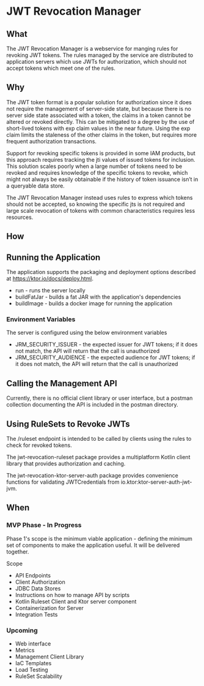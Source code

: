 # JWT Revocation Manager

## What

The JWT Revocation Manager is a webservice for manging rules for revoking JWT tokens.  The rules managed by the service are distributed to application servers which use JWTs for authorization, which should not accept tokens which meet one of the rules.

## Why

The JWT token format is a popular solution for authorization since it does not require the management of server-side state, but because there is no server side state associated with a token, the claims in a token cannot be altered or revoked directly.   This can be mitigated to a degree by the use of short-lived tokens with exp claim values in the near future.  Using the exp claim limits the staleness of the other claims in the token, but requires more frequent authorization transactions.

Support for revoking specific tokens is provided in some IAM products, but this approach requires tracking the jti values of issued tokens for inclusion.  This solution scales poorly when a large number of tokens need to be revoked and requires knowledge of the specific tokens to revoke, which might not always be easily obtainable if the history of token issuance isn’t in a queryable data store.

The JWT Revocation Manager instead uses rules to express which tokens should not be accepted, so knowing the specific jts is not required and large scale revocation of tokens with common characteristics requires less resources.

## How

## Running the Application

The application supports the packaging and deployment options described at https://ktor.io/docs/deploy.html.

* run - runs the server locally
* buildFatJar - builds a fat JAR with the application's dependencies
* buildImage - builds a docker image for running the application

### Environment Variables

The server is configured using the below environment variables

* JRM_SECURITY_ISSUER - the expected issuer for JWT tokens; if it does not match, the API will return that the call is unauthorized
* JRM_SECURITY_AUDIENCE - the expected audience for JWT tokens; if it does not match, the API will return that the call is unauthorized

## Calling the Management API

Currently, there is no official client library or user interface, but a postman collection documenting the API is included in the postman directory.

## Using RuleSets to Revoke JWTs

The /ruleset endpoint is intended to be called by clients using the rules to check for revoked tokens.

The jwt-revocation-ruleset package provides a multiplatform Kotlin client library that provides authorization and caching.

The jwt-revocation-ktor-server-auth package provides convenience functions for validating JWTCredentials from io.ktor:ktor-server-auth-jwt-jvm.

## When

### MVP Phase - In Progress

Phase 1's scope is the minimum viable application - defining the minimum set of components to make the application useful.  It will be delivered together.

Scope
* API Endpoints
* Client Authorization
* JDBC Data Stores
* Instructions on how to manage API by scripts
* Kotlin Ruleset Client and Ktor server component
* Containerization for Server
* Integration Tests

### Upcoming

* Web interface
* Metrics
* Management Client Library
* IaC Templates
* Load Testing
* RuleSet Scalability